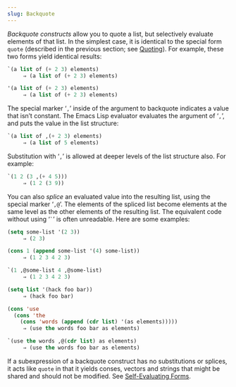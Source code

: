 ```yaml
---
slug: Backquote
---
```


*Backquote constructs* allow you to quote a list, but selectively evaluate elements of that list. In the simplest case, it is identical to the special form `quote` (described in the previous section; see [Quoting](/docs/elisp/Quoting)). For example, these two forms yield identical results:

```lisp
`(a list of (+ 2 3) elements)
     ⇒ (a list of (+ 2 3) elements)
```

```lisp
'(a list of (+ 2 3) elements)
     ⇒ (a list of (+ 2 3) elements)
```

The special marker ‘`,`’ inside of the argument to backquote indicates a value that isn’t constant. The Emacs Lisp evaluator evaluates the argument of ‘`,`’, and puts the value in the list structure:

```lisp
`(a list of ,(+ 2 3) elements)
     ⇒ (a list of 5 elements)
```

Substitution with ‘`,`’ is allowed at deeper levels of the list structure also. For example:

```lisp
`(1 2 (3 ,(+ 4 5)))
     ⇒ (1 2 (3 9))
```

You can also *splice* an evaluated value into the resulting list, using the special marker ‘`,@`’. The elements of the spliced list become elements at the same level as the other elements of the resulting list. The equivalent code without using ‘`` ` ``’ is often unreadable. Here are some examples:

```lisp
(setq some-list '(2 3))
     ⇒ (2 3)
```

```lisp
(cons 1 (append some-list '(4) some-list))
     ⇒ (1 2 3 4 2 3)
```

```lisp
`(1 ,@some-list 4 ,@some-list)
     ⇒ (1 2 3 4 2 3)
```



```lisp
(setq list '(hack foo bar))
     ⇒ (hack foo bar)
```

```lisp
(cons 'use
  (cons 'the
    (cons 'words (append (cdr list) '(as elements)))))
     ⇒ (use the words foo bar as elements)
```

```lisp
`(use the words ,@(cdr list) as elements)
     ⇒ (use the words foo bar as elements)
```

If a subexpression of a backquote construct has no substitutions or splices, it acts like `quote` in that it yields conses, vectors and strings that might be shared and should not be modified. See [Self-Evaluating Forms](/docs/elisp/Self_002dEvaluating-Forms).
